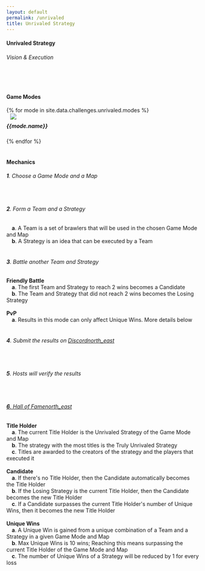 ```yaml
---
layout: default
permalink: /unrivaled
title: Unrivaled Strategy
---
```


<div class="container"> 
    <div class="center-align">
        <h4 class="logo-text">Unrivaled Strategy</h4>
        <h6 class="logo-sub-text">Vision & Execution</h6>
        <br>
        <div class="divider full-width gray-shadow"></div>
    </div>
    <div class="row">
        <div class="col s12 m12 l12">
            <br>
            <h4>Game Modes</h4>
        </div>
        {% for mode in site.data.challenges.unrivaled.modes %}
        <div class="col s12 m8 offset-m2 l6">
            <div class="card" style="background-color:#{{mode.color}};">
              <div class="card-content header-slim row valign-wrapper">
                <div class="col s2" style="margin-left: 10px;">
                  <img class="responsive-img logo-img" src="/assets/img/modes/{{mode.resource}}.png"> <!-- notice the "circle" class -->
                </div>
                <div class="col s10">
                  <h5 class="brawl-text white-text" style="margin-top: 0.456rem">
                    {{mode.name}}
                  </h5>
                </div>
              </div>
            </div>
        </div>
        {% endfor %}
        <div class="col s12 m12 l12">
            <br>
            <h4>Mechanics</h4>
            <h6><b>1</b>. Choose a Game Mode and a Map</h6><br>
            <h6><b>2</b>. Form a Team and a Strategy</h6>  
            &emsp;<h7><b>a</b>. A Team is a set of brawlers that will be used in the chosen Game Mode and Map</h7><br>
            &emsp;<h7><b>b</b>. A Strategy is an idea that can be executed by a Team</h7><br><br>
            <h6><b>3</b>. Battle another Team and Strategy</h6>
            <h7><b>Friendly Battle</b></h7><br>
            &emsp;<h7><b>a</b>. The first Team and Strategy to reach 2 wins becomes a Candidate</h7><br>
            &emsp;<h7><b>b</b>. The Team and Strategy that did not reach 2 wins becomes the Losing Strategy</h7><br><br>
            <h7><b>PvP</b></h7><br>
            &emsp;<h7><b>a</b>. Results in this mode can only affect Unique Wins. More details below</h7><br><br>
            <h6><b>4</b>. Submit the results on <a href="{{site.url}}/#chat">Discord<i class="material-icons tiny">north_east</i></a></h6><br>
            <h6><b>5</b>. Hosts will verify the results</h6><br>
            <a href="{{site.url}}/hall-of-fame"><h6><b>6</b>. Hall of Fame<i class="material-icons tiny">north_east</i></h6></a>
            <h7><b>Title Holder</b></h7><br>
            &emsp;<h7><b>a</b>. The current Title Holder is the Unrivaled Strategy of the Game Mode and Map</h7><br>
            &emsp;<h7><b>b</b>. The strategy with the most titles is the Truly Unrivaled Strategy</h7><br>
            &emsp;<h7><b>c</b>. Titles are awarded to the creators of the strategy and the players that executed it</h7><br><br>
            <h7><b>Candidate</b></h7><br>
            &emsp;<h7><b>a</b>. If there's no Title Holder, then the Candidate automatically becomes the Title Holder</h7><br>
            &emsp;<h7><b>b</b>. If the Losing Strategy is the current Title Holder, then the Candidate becomes the new Title Holder</h7><br>
            &emsp;<h7><b>c</b>. If a Candidate surpasses the current Title Holder's number of Unique Wins, then it becomes the new Title Holder</h7><br><br>
            <h7><b>Unique Wins</b></h7><br>
            &emsp;<h7><b>a</b>. A Unique Win is gained from a unique combination of a Team and a Strategy in a given Game Mode and Map</h7><br>
            &emsp;<h7><b>b</b>. Max Unique Wins is 10 wins; Reaching this means surpassing the current Title Holder of the Game Mode and Map</h7><br>
            &emsp;<h7><b>c</b>. The number of Unique Wins of a Strategy will be reduced by 1 for every loss</h7><br><br>
        </div>
    </div>
    <br><br><br>
</div>